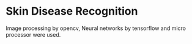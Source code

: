 # Skin Disease Recognition
 Image processing by opencv, Neural networks by tensorflow and micro processor were used.
